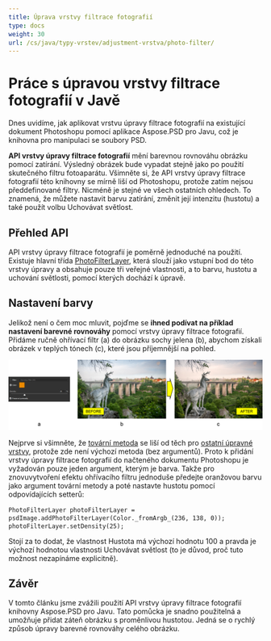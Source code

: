```yaml
---
title: Úprava vrstvy filtrace fotografií
type: docs
weight: 30
url: /cs/java/typy-vrstev/adjustment-vrstva/photo-filter/
---
```


# Práce s úpravou vrstvy filtrace fotografií v Javě

Dnes uvidíme, jak aplikovat vrstvu úpravy filtrace fotografií na existující dokument Photoshopu pomocí aplikace Aspose.PSD pro Javu, což je knihovna pro manipulaci se soubory PSD.

**API vrstvy úpravy filtrace fotografií** mění barevnou rovnováhu obrázku pomocí zatírání. Výsledný obrázek bude vypadat stejně jako po použití skutečného filtru fotoaparátu. Všimněte si, že API vrstvy úpravy filtrace fotografií této knihovny se mírně liší od Photoshopu, protože zatím nejsou předdefinované filtry. Nicméně je stejné ve všech ostatních ohledech. To znamená, že můžete nastavit barvu zatírání, změnit její intenzitu (hustotu) a také použít volbu Uchovávat světlost.

## Přehled API

API vrstvy úpravy filtrace fotografií je poměrně jednoduché na použití. Existuje hlavní třída [PhotoFilterLayer](https://reference.aspose.com/psd/java/com.aspose.psd.fileformats.psd.layers.adjustmentlayers/photofilterlayer), která slouží jako vstupní bod do této vrstvy úpravy a obsahuje pouze tři veřejné vlastnosti, a to barvu, hustotu a uchování světlosti, pomocí kterých dochází k úpravě.

## Nastavení barvy

Jelikož není o čem moc mluvit, pojďme se **ihned podívat na příklad nastavení barevné rovnováhy** pomocí vrstvy úpravy filtrace fotografií. Přidáme ručně ohřívací filtr (a) do obrázku sochy jelena (b), abychom získali obrázek v teplých tónech (c), které jsou příjemnější na pohled.

![Příklad úpravy vrstvy filtrace fotografií](photo-filter-adjustment-layer-figure-1.png)

Nejprve si všimněte, že [tovární metoda](https://reference.aspose.com/psd/java/com.aspose.psd.fileformats.psd/PsdImage#addPhotoFilterLayer-com.aspose.psd.Color-) se liší od těch pro [ostatní úpravné vrstvy](https://docs.aspose.com/display/psdjava/PSD+Adjustment+Layers), protože zde není výchozí metoda (bez argumentů). Proto k přidání vrstvy úpravy filtrace fotografií do načteného dokumentu Photoshopu je vyžadován pouze jeden argument, kterým je barva. Takže pro znovuvytvoření efektu ohřívacího filtru jednoduše předejte oranžovou barvu jako argument tovární metody a poté nastavte hustotu pomocí odpovídajících setterů:

    PhotoFilterLayer photoFilterLayer = psdImage.addPhotoFilterLayer(Color._fromArgb_(236, 138, 0));
    photoFilterLayer.setDensity(25);

Stojí za to dodat, že vlastnost Hustota má výchozí hodnotu 100 a pravda je výchozí hodnotou vlastnosti Uchovávat světlost (to je důvod, proč tuto možnost nezapínáme explicitně).

## Závěr

V tomto článku jsme zvážili použití API vrstvy úpravy filtrace fotografií knihovny Aspose.PSD pro Javu. Tato pomůcka je snadno použitelná a umožňuje přidat záteň obrázku s proměnlivou hustotou. Jedná se o rychlý způsob úpravy barevné rovnováhy celého obrázku.
